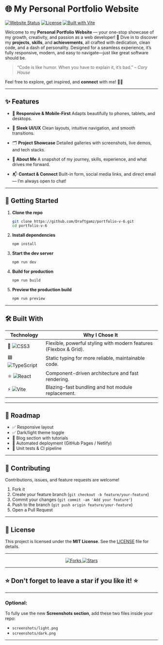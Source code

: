 # 🌐 My Personal Portfolio Website

[![Website Status](https://img.shields.io/badge/status-online-brightgreen)](https://draftgamz.github.io/portfolio-v-6)
[![License](https://img.shields.io/badge/license-MIT-blue)](LICENSE)
[![Built with Vite](https://img.shields.io/badge/built%20with-Vite-yellow)](https://vitejs.dev/)


Welcome to my **Personal Portfolio Website** — your one-stop showcase of my growth, creativity, and passion as a web developer! 🚀
Dive in to discover my **projects**, **skills**, and **achievements**, all crafted with dedication, clean code, and a dash of personality.
Designed for a seamless experience, it’s fully responsive, modern, and easy to navigate—just like great software should be.

> “Code is like humor. When you have to explain it, it’s bad.” – *Cory House*

Feel free to explore, get inspired, and **connect** with me! 🤝✨

---

## ✨ Features

* 📱 **Responsive & Mobile-First**
  Adapts beautifully to phones, tablets, and desktops.

* 🎨 **Sleek UI/UX**
  Clean layouts, intuitive navigation, and smooth transitions.

* 🗂️ **Project Showcase**
  Detailed galleries with screenshots, live demos, and tech stacks.

* 🙋 **About Me**
  A snapshot of my journey, skills, experience, and what drives me forward.

* 📬 **Contact & Connect**
  Built-in form, social media links, and direct email — I’m always open to chat!

---

## 🚀 Getting Started

1. **Clone the repo**

   ```bash
   git clone https://github.com/Draftgamz/portfolio-v-6.git
   cd portfolio-v-6
   ```

2. **Install dependencies**

   ```bash
   npm install
   ```

3. **Start the dev server**

   ```bash
   npm run dev
   ```

4. **Build for production**

   ```bash
   npm run build
   ```

5. **Preview the production build**

   ```bash
   npm run preview
   ```

---

## 🛠️ Built With

| Technology                                                                                        | Why I Chose It                                                    |
| ------------------------------------------------------------------------------------------------- | ----------------------------------------------------------------- |
| 🎨 ![CSS3](https://img.shields.io/badge/CSS3-1572B6?logo=css3\&logoColor=white)                   | Flexible, powerful styling with modern features (Flexbox & Grid). |
| 🟦 ![TypeScript](https://img.shields.io/badge/TypeScript-007ACC?logo=typescript\&logoColor=white) | Static typing for more reliable, maintainable code.               |
| ⚛️ ![React](https://img.shields.io/badge/React-61DAFB?logo=react\&logoColor=black)                | Component-driven architecture and fast rendering.                 |
| ⚡ ![Vite](https://img.shields.io/badge/Vite-646CFF?logo=vite\&logoColor=white)                    | Blazing-fast bundling and hot module replacement.                 |

---

## 📖 Roadmap

* ✅ Responsive layout
* ✅ Dark/light theme toggle
* 🚧 Blog section with tutorials
* 🚀 Automated deployment (GitHub Pages / Netlify)
* 🧪 Unit tests & CI pipeline

---

## 🤝 Contributing

Contributions, issues, and feature requests are welcome!

1. Fork it
2. Create your feature branch (`git checkout -b feature/your-feature`)
3. Commit your changes (`git commit -am 'Add your feature'`)
4. Push to the branch (`git push origin feature/your-feature`)
5. Open a Pull Request

---

## 📜 License

This project is licensed under the **MIT License**. See the [LICENSE](LICENSE) file for details.

---

<p align="center">
  <a href="https://github.com/Draftgamz/portfolio-v-6">
    <img src="https://img.shields.io/github/forks/Draftgamz/portfolio-v-6?style=social" alt="Forks">
  </a>
  <a href="https://github.com/Draftgamz/portfolio-v-6">
    <img src="https://img.shields.io/github/stars/Draftgamz/portfolio-v-6?style=social" alt="Stars">
  </a>
</p>

---

## ⭐ Don't forget to leave a star if you like it! ⭐

---

### Optional:

To fully use the new **Screenshots section**, add these two files inside your repo:

* `screenshots/light.png`
* `screenshots/dark.png`

---

